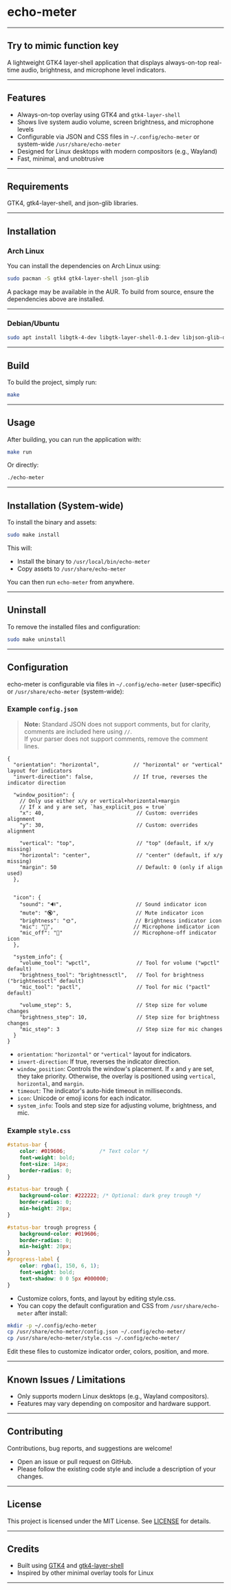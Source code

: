 # echo-meter
---
Try to mimic function key
---
A lightweight GTK4 layer-shell application that displays always-on-top real-time audio, brightness, and microphone level indicators.

---

## Features

- Always-on-top overlay using GTK4 and `gtk4-layer-shell`
- Shows live system audio volume, screen brightness, and microphone levels
- Configurable via JSON and CSS files in `~/.config/echo-meter` or system-wide `/usr/share/echo-meter`
- Designed for Linux desktops with modern compositors (e.g., Wayland)
- Fast, minimal, and unobtrusive

---

## Requirements

GTK4, gtk4-layer-shell, and json-glib libraries.

---

## Installation

### Arch Linux

You can install the dependencies on Arch Linux using:

```bash
sudo pacman -S gtk4 gtk4-layer-shell json-glib
```

A package may be available in the AUR. To build from source, ensure the dependencies above are installed.

---

### Debian/Ubuntu

```bash
sudo apt install libgtk-4-dev libgtk-layer-shell-0.1-dev libjson-glib-dev
```

---

## Build

To build the project, simply run:

```bash
make
```

---

## Usage

After building, you can run the application with:

```bash
make run
```

Or directly:

```bash
./echo-meter
```

---

## Installation (System-wide)

To install the binary and assets:

```bash
sudo make install
```

This will:
- Install the binary to `/usr/local/bin/echo-meter`
- Copy assets to `/usr/share/echo-meter`

You can then run `echo-meter` from anywhere.

---

## Uninstall

To remove the installed files and configuration:

```bash
sudo make uninstall
```

---

## Configuration

echo-meter is configurable via files in `~/.config/echo-meter` (user-specific) or `/usr/share/echo-meter` (system-wide):

### Example `config.json`

> **Note:** Standard JSON does not support comments, but for clarity, comments are included here using `//`.  
> If your parser does not support comments, remove the comment lines.

```jsonc
{
  "orientation": "horizontal",           // "horizontal" or "vertical" layout for indicators
  "invert-direction": false,             // If true, reverses the indicator direction

  "window_position": {
    // Only use either x/y or vertical+horizontal+margin
    // If x and y are set, `has_explicit_pos = true`
    "x": 40,                              // Custom: overrides alignment
    "y": 30,                              // Custom: overrides alignment

    "vertical": "top",                    // "top" (default, if x/y missing)
    "horizontal": "center",               // "center" (default, if x/y missing)
    "margin": 50                          // Default: 0 (only if align used)
  },


  "icon": {
    "sound": "🔊",                        // Sound indicator icon
    "mute": "🔇",                         // Mute indicator icon
    "brightness": "🌞",                   // Brightness indicator icon
    "mic": "🎤",                          // Microphone indicator icon
    "mic_off": "🙊"                       // Microphone-off indicator icon
  },

  "system_info": {
    "volume_tool": "wpctl",               // Tool for volume ("wpctl" default)
    "brightness_tool": "brightnessctl",   // Tool for brightness ("brightnessctl" default)
    "mic_tool": "pactl",                  // Tool for mic ("pactl" default)

    "volume_step": 5,                     // Step size for volume changes
    "brightness_step": 10,                // Step size for brightness changes
    "mic_step": 3                         // Step size for mic changes
  }
}
```

- `orientation`: `"horizontal"` or `"vertical"` layout for indicators.
- `invert-direction`: If true, reverses the indicator direction.
- `window_position`: Controls the window's placement. If `x` and `y` are set, they take priority. Otherwise, the overlay is positioned using `vertical`, `horizontal`, and `margin`.
- `timeout`: The indicator's auto-hide timeout in milliseconds.
- `icon`: Unicode or emoji icons for each indicator.
- `system_info`: Tools and step size for adjusting volume, brightness, and mic.

### Example `style.css`

```css
#status-bar {
    color: #019606;           /* Text color */
    font-weight: bold;
    font-size: 14px;
    border-radius: 0;
}

#status-bar trough {
    background-color: #222222; /* Optional: dark grey trough */
    border-radius: 0;
    min-height: 20px;
}

#status-bar trough progress {
    background-color: #019606;
    border-radius: 0;
    min-height: 20px;
}
#progress-label {
    color: rgba(1, 150, 6, 1);
    font-weight: bold;
    text-shadow: 0 0 5px #000000;
}
```

- Customize colors, fonts, and layout by editing style.css.
- You can copy the default configuration and CSS from `/usr/share/echo-meter` after install:

```bash
mkdir -p ~/.config/echo-meter
cp /usr/share/echo-meter/config.json ~/.config/echo-meter/
cp /usr/share/echo-meter/style.css ~/.config/echo-meter/
```

Edit these files to customize indicator order, colors, position, and more.

---

## Known Issues / Limitations

- Only supports modern Linux desktops (e.g., Wayland compositors).
- Features may vary depending on compositor and hardware support.

---

## Contributing

Contributions, bug reports, and suggestions are welcome!
- Open an issue or pull request on GitHub.
- Please follow the existing code style and include a description of your changes.

---

## License

This project is licensed under the MIT License. See [LICENSE](LICENSE) for details.

---

## Credits

- Built using [GTK4](https://www.gtk.org/) and [gtk4-layer-shell](https://github.com/wmww/gtk-layer-shell)
- Inspired by other minimal overlay tools for Linux

---
